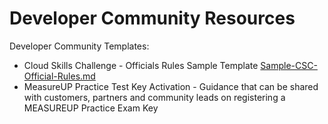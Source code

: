 # Developer Community Resources
Developer Community Templates:

- Cloud Skills Challenge - Officials Rules Sample Template [Sample-CSC-Official-Rules.md](CloudSkillsChallenge/Sample-CSC-Official-Rules.md)
- MeasureUP Practice Test Key Activation - Guidance that can be shared with customers, partners and community leads on registering a MEASUREUP Practice Exam Key
